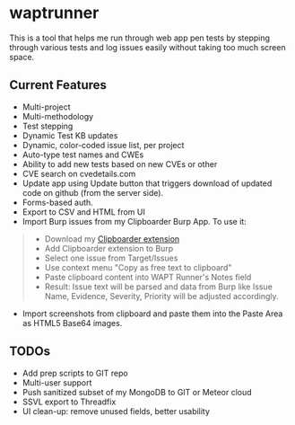 # waptrunner

This is a tool that helps me run through web app pen tests by stepping through various tests and log issues easily without taking too much screen space. 

## Current Features
* Multi-project
* Multi-methodology
* Test stepping
* Dynamic Test KB updates
* Dynamic, color-coded issue list, per project
* Auto-type test names and CWEs 
* Ability to add new tests based on new CVEs or other
* CVE search on cvedetails.com
* Update app using Update button that triggers download of updated code on github (from the server side).
* Forms-based auth.
* Export to CSV and HTML from UI
* Import Burp issues from my Clipboarder Burp App. To use it:
> * Download my [Clipboarder extension](https://github.com/jourzero/clipboarder/blob/master/dist/Clipboarder.jar)
> * Add Clipboarder extension to Burp 
> * Select one issue from Target/Issues
> * Use context menu "Copy as free text to clipboard"
> * Paste clipboard content into WAPT Runner's Notes field 
> * Result: Issue text will be parsed and data from Burp like Issue Name, Evidence, Severity, Priority will be adjusted accordingly.
* Import screenshots from clipboard and paste them into the Paste Area as HTML5 Base64 images.

## TODOs
* Add prep scripts to GIT repo
* Multi-user support
* Push sanitized subset of my MongoDB to GIT or Meteor cloud
* SSVL export to Threadfix
* UI clean-up: remove unused fields, better usability
